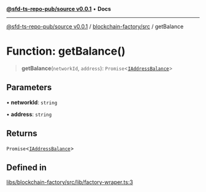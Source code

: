 [**@sfd-ts-repo-pub/source v0.0.1**](../../../README.md) • **Docs**

***

[@sfd-ts-repo-pub/source v0.0.1](../../../modules.md) / [blockchain-factory/src](../README.md) / getBalance

# Function: getBalance()

> **getBalance**(`networkId`, `address`): `Promise`\<[`IAddressBalance`](../../../abstract-core/src/interfaces/IAddressBalance.md)\>

## Parameters

• **networkId**: `string`

• **address**: `string`

## Returns

`Promise`\<[`IAddressBalance`](../../../abstract-core/src/interfaces/IAddressBalance.md)\>

## Defined in

[libs/blockchain-factory/src/lib/factory-wraper.ts:3](https://github.com/Steadfast-Digital/sfd-ts-repo-pub/blob/fc79dbd051d9d700fc06cf580f06693f6be34283/libs/blockchain-factory/src/lib/factory-wraper.ts#L3)

